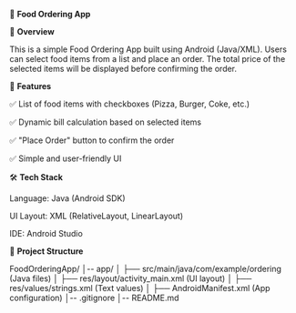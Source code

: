 🍕 **Food Ordering App**

📌 **Overview**

This is a simple Food Ordering App built using Android (Java/XML). Users can select food items from a list and place an order. The total price of the selected items will be displayed before confirming the order.

📱 **Features**

✅ List of food items with checkboxes (Pizza, Burger, Coke, etc.)

✅ Dynamic bill calculation based on selected items

✅ "Place Order" button to confirm the order

✅ Simple and user-friendly UI

🛠️ **Tech Stack**

Language: Java (Android SDK)

UI Layout: XML (RelativeLayout, LinearLayout)

IDE: Android Studio

📂 **Project Structure**

FoodOrderingApp/
│-- app/
│   ├── src/main/java/com/example/ordering (Java files)
│   ├── res/layout/activity_main.xml (UI layout)
│   ├── res/values/strings.xml (Text values)
│   ├── AndroidManifest.xml (App configuration)
│-- .gitignore
│-- README.md

